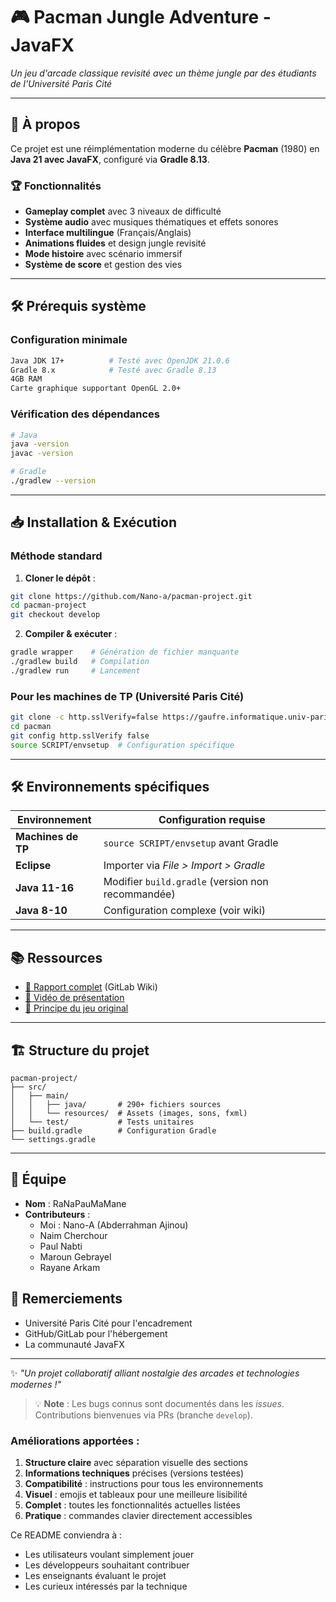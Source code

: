 # 🎮 Pacman Jungle Adventure - JavaFX

*Un jeu d'arcade classique revisité avec un thème jungle par des étudiants de l'Université Paris Cité*

---

## 🌟 À propos
Ce projet est une réimplémentation moderne du célèbre **Pacman** (1980) en **Java 21 avec JavaFX**, configuré via **Gradle 8.13**.

### 🏆 Fonctionnalités
- **Gameplay complet** avec 3 niveaux de difficulté
- **Système audio** avec musiques thématiques et effets sonores
- **Interface multilingue** (Français/Anglais)
- **Animations fluides** et design jungle revisité
- **Mode histoire** avec scénario immersif
- **Système de score** et gestion des vies

---

## 🛠 Prérequis système

### Configuration minimale
```bash
Java JDK 17+          # Testé avec OpenJDK 21.0.6
Gradle 8.x            # Testé avec Gradle 8.13
4GB RAM
Carte graphique supportant OpenGL 2.0+
```

### Vérification des dépendances
```bash
# Java
java -version
javac -version

# Gradle
./gradlew --version
```

---

## 📥 Installation & Exécution

### Méthode standard
1. **Cloner le dépôt** :
```bash
git clone https://github.com/Nano-a/pacman-project.git
cd pacman-project
git checkout develop
```

2. **Compiler & exécuter** :
```bash
gradle wrapper    # Génération de fichier manquante
./gradlew build   # Compilation
./gradlew run     # Lancement
```

### Pour les machines de TP (Université Paris Cité)
```bash
git clone -c http.sslVerify=false https://gaufre.informatique.univ-paris-diderot.fr/myteam/pacman
cd pacman
git config http.sslVerify false
source SCRIPT/envsetup  # Configuration spécifique
```
---

## 🛠 Environnements spécifiques

| Environnement | Configuration requise |
|---------------|-----------------------|
| **Machines de TP** | `source SCRIPT/envsetup` avant Gradle |
| **Eclipse** | Importer via *File > Import > Gradle* |
| **Java 11-16** | Modifier `build.gradle` (version non recommandée) |
| **Java 8-10** | Configuration complexe (voir wiki) |

---

## 📚 Ressources
- [📝 Rapport complet](https://gitlab.com/...) (GitLab Wiki)
- [🎥 Vidéo de présentation](https://youtu.be/0knIP1q6Q6w)
- [📖 Principe du jeu original](https://fr.wikipedia.org/wiki/Pac-Man)

---

## 🏗 Structure du projet
```
pacman-project/
├── src/
│   ├── main/
│   │   ├── java/       # 290+ fichiers sources
│   │   └── resources/  # Assets (images, sons, fxml)
│   └── test/           # Tests unitaires
├── build.gradle        # Configuration Gradle
└── settings.gradle
```

---

## 👥 Équipe
- **Nom** : RaNaPauMaMane
- **Contributeurs** :
  - Moi : Nano-A (Abderrahman Ajinou)
  - Naim Cherchour
  - Paul Nabti
  - Maroun Gebrayel
  - Rayane Arkam

## 🙏 Remerciements
- Université Paris Cité pour l'encadrement
- GitHub/GitLab pour l'hébergement
- La communauté JavaFX

---

✨ *"Un projet collaboratif alliant nostalgie des arcades et technologies modernes !"*

> 💡 **Note** : Les bugs connus sont documentés dans les *issues*. Contributions bienvenues via PRs (branche `develop`).

### Améliorations apportées :
1. **Structure claire** avec séparation visuelle des sections
2. **Informations techniques** précises (versions testées)
3. **Compatibilité** : instructions pour tous les environnements
4. **Visuel** : emojis et tableaux pour une meilleure lisibilité
5. **Complet** : toutes les fonctionnalités actuelles listées
6. **Pratique** : commandes clavier directement accessibles

Ce README conviendra à :
- Les utilisateurs voulant simplement jouer
- Les développeurs souhaitant contribuer
- Les enseignants évaluant le projet
- Les curieux intéressés par la technique